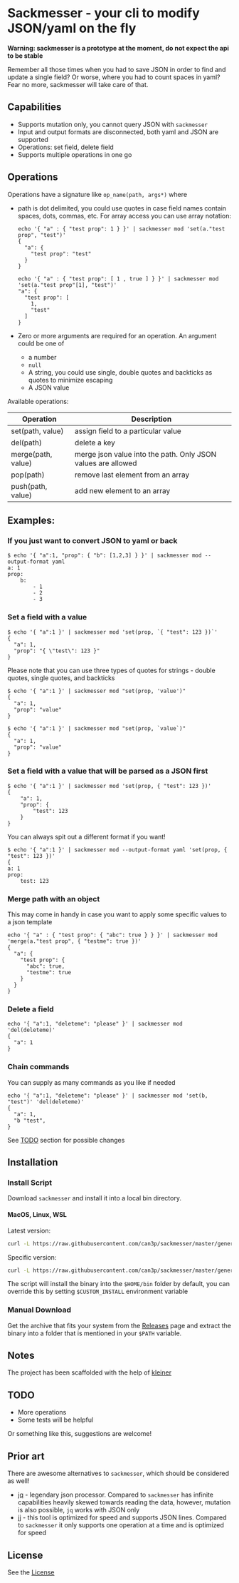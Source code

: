 #  Sackmesser - your cli to modify JSON/yaml on the fly

__Warning: sackmesser is a prototype at the moment, do not expect the api to be stable__

Remember all those times when you had to save JSON in order to find and update a single field?
Or worse, where you had to count spaces in yaml? Fear no more, sackmesser will take care of that.

## Capabilities

* Supports mutation only, you cannot query JSON with `sackmesser`
* Input and output formats are disconnected, both yaml and JSON are supported
* Operations: set field, delete field
* Supports multiple operations in one go

## Operations

Operations have a signature like `op_name(path, args*)` where

* path is dot delimited, you could use quotes in case field names contain spaces, dots, commas, etc. For array access you can use array notation:

  ```
  echo '{ "a" : { "test prop": 1 } }' | sackmesser mod 'set(a."test prop", "test")'
  {
    "a": {
      "test prop": "test"
    }
  }
  ```

  ```
  echo '{ "a" : { "test prop": [ 1 , true ] } }' | sackmesser mod 'set(a."test prop"[1], "test")'
  "a": {
    "test prop": [
      1,
      "test"
    ]
  }
  ```

* Zero or more arguments are required for an operation. An argument could be one of
  - a number
  - `null`
  - A string, you could use single, double quotes and backticks as quotes to minimize escaping
  - A JSON value

Available operations:

| Operation  | Description |
| ------------- | ------------- |
| set(path, value)  | assign field to a particular value  |
| del(path)  | delete a key  |
| merge(path, value)  | merge json value into the path. Only JSON values are allowed  |
| pop(path)  | remove last element from an array  |
| push(path, value)  | add new element to an array  |

## Examples:

### If you just want to convert JSON to yaml or back

```
$ echo '{ "a":1, "prop": { "b": [1,2,3] } }' | sackmesser mod --output-format yaml
a: 1
prop:
    b:
        - 1
        - 2
        - 3
```

### Set a field with a value

```
$ echo '{ "a":1 }' | sackmesser mod 'set(prop, `{ "test": 123 })`'
{
  "a": 1,
  "prop": "{ \"test\": 123 }"
}
```

Please note that you can use three types of quotes for strings - double quotes, single quotes, and backticks

```
$ echo '{ "a":1 }' | sackmesser mod "set(prop, 'value')"
{
  "a": 1,
  "prop": "value"
}
```

```
$ echo '{ "a":1 }' | sackmesser mod "set(prop, `value`)"
{
  "a": 1,
  "prop": "value"
}
```

### Set a field with a value that will be parsed as a JSON first

```
$ echo '{ "a":1 }' | sackmesser mod 'set(prop, { "test": 123 })'
{
    "a": 1,
    "prop": {
        "test": 123
    }
}
```

You can always spit out a different format if you want!

```
$ echo '{ "a":1 }' | sackmesser mod --output-format yaml 'set(prop, { "test": 123 })'
{
a: 1
prop:
    test: 123
```

### Merge path with an object

This may come in handy in case you want to apply some specific values to a json template

```
echo '{ "a" : { "test prop": { "abc": true } } }' | sackmesser mod 'merge(a."test prop", { "testme": true })'
{
  "a": {
    "test prop": {
      "abc": true,
      "testme": true
    }
  }
}
```

### Delete a field

```
echo '{ "a":1, "deleteme": "please" }' | sackmesser mod 'del(deleteme)'
{
  "a": 1
}
```

### Chain commands

You can supply as many commands as you like if needed

```
echo '{ "a":1, "deleteme": "please" }' | sackmesser mod 'set(b, "test")' 'del(deleteme)'
{
  "a": 1,
  "b "test",
}
```

See [TODO](#TODO) section for possible changes

## Installation

### Install Script

Download `sackmesser` and install it into a local bin directory.

#### MacOS, Linux, WSL

Latest version:

```bash
curl -L https://raw.githubusercontent.com/can3p/sackmesser/master/generated/install.sh | sh
```

Specific version:

```bash
curl -L https://raw.githubusercontent.com/can3p/sackmesser/master/generated/install.sh | sh -s 0.0.4
```

The script will install the binary into the `$HOME/bin` folder by default, you can override this by setting
`$CUSTOM_INSTALL` environment variable

### Manual Download

Get the archive that fits your system from the [Releases](https://github.com/can3p/sackmesser/releases) page and
extract the binary into a folder that is mentioned in your `$PATH` variable.

## Notes

The project has been scaffolded with the help of [kleiner](https://github.com/can3p/kleiner)

## TODO

- More operations
- Some tests will be helpful

Or something like this, suggestions are welcome!

## Prior art

There are awesome alternatives to `sackmesser`, which should be considered as well!

* [jq](https://jqlang.github.io/jq/) - legendary json processor. Compared to `sackmesser` has infinite capabilities
  heavily skewed towards reading the data, however, mutation is also possible, `jq` works with JSON only
* [jj](https://github.com/tidwall/jj) - this tool is optimized for speed and supports JSON lines. Compared to `sackmesser` it only supports one operation at a time and is optimized for speed

## License

See the [License](LICENSE)
